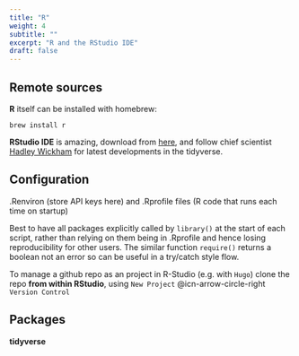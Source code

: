 ```yaml
---
title: "R"
weight: 4
subtitle: ""
excerpt: "R and the RStudio IDE"
draft: false
---
```


## Remote sources

**R** itself can be installed with homebrew:

```
brew install r
```

**RStudio IDE** is amazing, download from [here](https://www.rstudio.com/products/rstudio/download/), and follow chief scientist [Hadley Wickham](https://twitter.com/hadleywickham) for latest developments in the tidyverse.

## Configuration
.Renviron (store API keys here) and .Rprofile files (R code that runs each time on startup)

Best to have all packages explicitly called by `library()` at the start of each script, rather than relying on them being in .Rprofile and hence losing reproducibility for other users.  The similar function `require()` returns a boolean not an error so can be useful in a try/catch style flow.

To manage a github repo as an project in R-Studio (e.g. with ```Hugo```) clone the repo **from within RStudio**, using ```New Project``` @icn-arrow-circle-right ```Version Control```

## Packages
**tidyverse**

